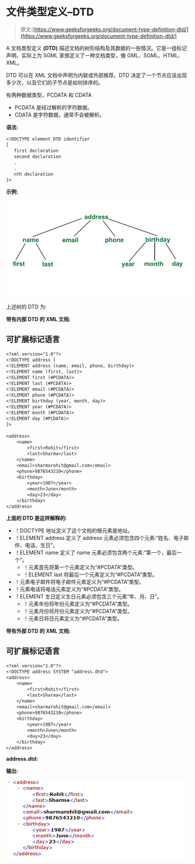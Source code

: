 # 文件类型定义–DTD

> 原文:[https://www.geeksforgeeks.org/document-type-definition-dtd/](https://www.geeksforgeeks.org/document-type-definition-dtd/)

A 文档类型定义 **(DTD)** 描述文档的树形结构及其数据的一些情况。它是一组标记声明，实际上为 SGML 家族定义了一种文档类型，像 GML、SGML、HTML、XML。

DTD 可以在 XML 文档中声明为内联或外部推荐。DTD 决定了一个节点应该出现多少次，以及它们的子节点是如何排序的。

有两种数据类型，PCDATA 和 CDATA

*   PCDATA 是经过解析的字符数据。
*   CDATA 是字符数据，通常不会被解析。

**语法:**

```
<!DOCTYPE element DTD identifier
[
   first declaration
   second declaration
   .
   .
   nth declaration
]>

```

**示例:**

![](img/a48fdc1cf25cae0b168df7527e5e4698.png)

上述树的 DTD 为:

**带有内部 DTD 的 XML 文档:**

## 可扩展标记语言

```
<?xml version="1.0"?>
<!DOCTYPE address [
<!ELEMENT address (name, email, phone, birthday)>
<!ELEMENT name (first, last)>
<!ELEMENT first (#PCDATA)>
<!ELEMENT last (#PCDATA)>
<!ELEMENT email (#PCDATA)>
<!ELEMENT phone (#PCDATA)>
<!ELEMENT birthday (year, month, day)>
<!ELEMENT year (#PCDATA)>
<!ELEMENT month (#PCDATA)>
<!ELEMENT day (#PCDATA)>
]>

<address>
    <name>
        <first>Rohit</first>
        <last>Sharma</last>
    </name>
    <email>sharmarohit@gmail.com</email>
    <phone>9876543210</phone>
    <birthday>
        <year>1987</year>
        <month>June</month>
        <day>23</day>
    </birthday>
</address>
```

**上面的 DTD 是这样解释的:**

*   ！DOCTYPE 地址定义了这个文档的根元素是地址。
*   ！ELEMENT address 定义了 address 元素必须包含四个元素:“姓名、电子邮件、电话、生日”。
*   ！ELEMENT name 定义了 name 元素必须包含两个元素:“第一个，最后一个”。
    *   ！元素首先将第一个元素定义为“#PCDATA”类型。
    *   ！ELEMENT last 将最后一个元素定义为“#PCDATA”类型。
*   ！元素电子邮件将电子邮件元素定义为“#PCDATA”类型。
*   ！元素电话将电话元素定义为“#PCDATA”类型。
*   ！ELEMENT 生日定义生日元素必须包含三个元素“年、月、日”。
    *   ！元素年份将年份元素定义为“#PCDATA”类型。
    *   ！元素月份将月份元素定义为“#PCDATA”类型。
    *   ！元素日将日元素定义为“#PCDATA”类型。

**带有外部 DTD 的 XML 文档:**

## 可扩展标记语言

```
<?xml version="1.0"?>
<!DOCTYPE address SYSTEM "address.dtd">
<address>
    <name>
        <first>Rohit</first>
        <last>Sharma</last>
    </name>
    <email>sharmarohit@gmail.com</email>
    <phone>9876543210</phone>
    <birthday>
        <year>1987</year>
        <month>June</month>
        <day>23</day>
    </birthday>
</address>
```

**address.dtd:**

**输出:**

![](img/944d6610eb05a5eafea87968b8e8188f.png)